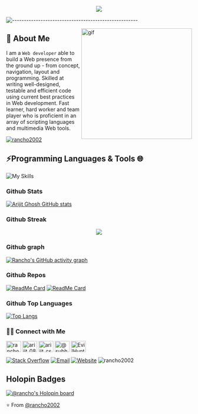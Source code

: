 
<p align="center">
  <img src="https://readme-typing-svg.herokuapp.com?color=491B7E&size=32&center=true&vCenter=true&width=550&height=70&lines=Hey+There+👋🏻+I'm+Arijit;+Open+Source+Enthusiast+☀;Full+Stack+Developer+💻;Problem+Solver+👨‍💻;">
</p>


![-----------------------------------------------------](https://raw.githubusercontent.com/andreasbm/readme/master/assets/lines/cloudy.png)



 
<img src="https://camo.githubusercontent.com/63abdc3407ab5749a6fa046151ee56433f7922da540e1aa8d3b5795200dde75f/68747470733a2f2f6f63746f6465782e6769746875622e636f6d2f696d616765732f6461667470756e6b746f6361742d6775792e676966" width="300px" alt=gif align="right"> 

## 🚀 About Me
 I am a <code>Web developer</code> able to build a Web presence from the ground up - from concept, navigation, layout and programming. Skilled at writing well-designed, testable and efficient code using current best practices in Web development. Fast learner, hard worker and team player who is proficient in an array of scripting languages and multimedia Web tools.



<p align="left"> <a href="https://github.com/ryo-ma/github-profile-trophy"><img src="https://github-profile-trophy.vercel.app/?username=rancho2002" alt="rancho2002" /></a></p>


## ⚡Programming Languages & Tools 🌐

<!-- | [<img src="https://raw.githubusercontent.com/github/explore/80688e429a7d4ef2fca1e82350fe8e3517d3494d/topics/laravel/laravel.png" alt="Laravel" width="24">](https://laravel.com/) | [<img src="https://raw.githubusercontent.com/github/explore/80688e429a7d4ef2fca1e82350fe8e3517d3494d/topics/php/php.png" alt="php" width="38">](https://php.net/)  | [<img src="https://raw.githubusercontent.com/github/explore/80688e429a7d4ef2fca1e82350fe8e3517d3494d/topics/vue/vue.png" alt="Vue" width="24">](https://vuejs.org/)  |  [<img src="https://raw.githubusercontent.com/github/explore/80688e429a7d4ef2fca1e82350fe8e3517d3494d/topics/bootstrap/bootstrap.png" alt="Bootstrap" width="24">](https://getbootstrap.com/) |  [<img src="https://raw.githubusercontent.com/github/explore/80688e429a7d4ef2fca1e82350fe8e3517d3494d/topics/javascript/javascript.png" alt="jQuery" width="24">](https://jquery.com/) | [<img src="https://raw.githubusercontent.com/github/explore/80688e429a7d4ef2fca1e82350fe8e3517d3494d/topics/jquery/jquery.png" alt="jQuery" width="24">](https://jquery.com/)
|---|---|---|---|---|---| -->

![My Skills](https://skillicons.dev/icons?i=vscode,c,py,html,css,js,bootstrap,tailwind,php,laravel,mysql,linux,azure,)
 
<!--### Tools 🛠️

| [<img src="https://raw.githubusercontent.com/github/explore/80688e429a7d4ef2fca1e82350fe8e3517d3494d/topics/mysql/mysql.png" alt="mysql" width="24">](https://www.mysql.com/) |  [<img src="https://raw.githubusercontent.com/github/explore/80688e429a7d4ef2fca1e82350fe8e3517d3494d/topics/firebase/firebase.png" alt="firebase" width="24">](https://firebase.google.com/) | [<img src="https://raw.githubusercontent.com/github/explore/80688e429a7d4ef2fca1e82350fe8e3517d3494d/topics/git/git.png" alt="Git" width="24">](https://git-scm.com/) |  [<img src="https://logonoid.com/images/phpstorm-logo.png" alt="Phpstorm" width="24">](https://www.jetbrains.com/phpstorm/) | [<img src="https://upload.wikimedia.org/wikipedia/commons/thumb/2/2d/Visual_Studio_Code_1.18_icon.svg/1200px-Visual_Studio_Code_1.18_icon.svg.png" alt="vscode" width="24">](https://code.visualstudio.com/) | [<img src="https://raw.githubusercontent.com/github/explore/80688e429a7d4ef2fca1e82350fe8e3517d3494d/topics/ubuntu/ubuntu.png" alt="Ubuntu" width="24">](https://ubuntu.com/)  |  [<img src="https://raw.githubusercontent.com/github/explore/80688e429a7d4ef2fca1e82350fe8e3517d3494d/topics/redis/redis.png" alt="Redis" width="24">](https://redis.io/) | Varnish Cache | many more...
|---|---|---|---|---|---|---|---|---| -->

### Github Stats

[![Arijit Ghosh GitHub stats](https://github-readme-stats.vercel.app/api?username=rancho2002)](https://github.com/rancho2002/)

### Github Streak

<p align="center"><img align="center" src="https://streak-stats.demolab.com?user=rancho2002&theme=radical" />

### Github graph 

[![Rancho's GitHub activity graph](https://github-readme-activity-graph.cyclic.app/graph?username=rancho2002&theme=monokai)](https://github.com/rancho2002/github-readme-activity-graph)

### Github Repos

[![ReadMe Card](https://github-readme-stats.vercel.app/api/pin/?username=rancho2002&repo=collegecatalyst&show_owner=true)](https://github.com/Rancho2002/collegecatalyst)
[![ReadMe Card](https://github-readme-stats.vercel.app/api/pin/?username=rancho2002&repo=C-projects&show_owner=true)](https://github.com/Rancho2002/C-projects)

### Github Top Languages
[![Top Langs](https://github-readme-stats.vercel.app/api/top-langs/?username=rancho2002&layout=compact&theme=dark)](https://github.com/rancho2002/github-readme-stats)

<h3> 🤝🏻 Connect with Me </h3>
<a href="https://linkedin.com/in/rancho2002/" target="blank"><img align="center" src="https://raw.githubusercontent.com/rahuldkjain/github-profile-readme-generator/master/src/images/icons/Social/linked-in-alt.svg" alt="rancho2002" height="30" width="40" /></a>
<a href="https://www.instagram.com/arijit_089/" target="blank"><img align="center" src="https://raw.githubusercontent.com/rahuldkjain/github-profile-readme-generator/master/src/images/icons/Social/instagram.svg" alt="arijit_089" height="30" width="40" /></a>
<a href="https://www.codechef.com/users/arijit_cse2002" target="blank"><img align="center" src="https://cdn.jsdelivr.net/npm/simple-icons@3.1.0/icons/codechef.svg" alt="arijit_cse2002" height="30" width="40" /></a>
<a href="https://www.hackerrank.com/subhasghosh196" target="blank"><img align="center" src="https://raw.githubusercontent.com/rahuldkjain/github-profile-readme-generator/master/src/images/icons/Social/hackerrank.svg" alt="@subhasghosh196" height="30" width="40" /></a>
<a href="https://discord.gg/invite/EvilHunter#4035" target="blank"><img align="center" src="https://raw.githubusercontent.com/rahuldkjain/github-profile-readme-generator/master/src/images/icons/Social/discord.svg" alt="EvilHunter#4035" height="30" width="40" /></a>


<p align="center">


<a href="https://stackoverflow.com/users/18928490/arijit-ghosh?tab=profile" target="_blank"><img alt="Stack Overflow" src="https://img.shields.io/badge/Stackoverflow-Arijit%20Ghosh-blue?style=flat&logo=stackoverflow"></a>
<a href="mailto:subhasghosh196@gmail.com"><img alt="Email" src="https://img.shields.io/badge/Email-subhasghosh196@gmail.com-blue?style=flat&logo=gmail"></a>
<a href="https://rancho2002.github.io/" target="_blank"><img alt="Website" src="https://img.shields.io/badge/Website-Arijit%20Ghosh-blue?style=flat&logo=google-chrome"></a>
 <img src="https://komarev.com/ghpvc/?username=rancho2002" alt="rancho2002" />
</p>

## Holopin Badges
[![@rancho's Holopin board](https://holopin.me/rancho)](https://holopin.io/@rancho)

⭐️ From [@rancho2002](https://github.com/rancho2002)
